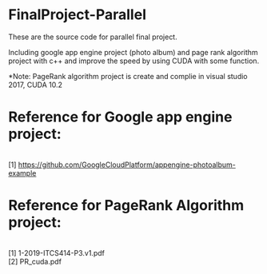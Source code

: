 # FinalProject-Parallel

These are the source code for parallel final project. 

Including google app engine project (photo album) and page rank algorithm project with c++ and improve the speed by using CUDA with some function.

*Note: PageRank algorithm project is create and complie in visual studio 2017, CUDA 10.2

# Reference for Google app engine project:
<br>[1] https://github.com/GoogleCloudPlatform/appengine-photoalbum-example

# Reference for PageRank Algorithm project:
<br>[1] 1-2019-ITCS414-P3.v1.pdf
<br>[2] PR_cuda.pdf
